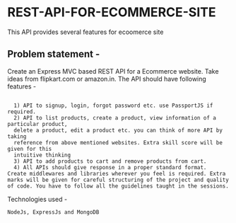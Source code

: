 # REST-API-FOR-ECOMMERCE-SITE
This API provides several features for ecoomerce site

## Problem statement -

Create an Express MVC based REST API for a Ecommerce website. Take ideas from flipkart.com or amazon.in. The API should have following features -
```

  1) API to signup, login, forgot password etc. use PassportJS if required.
  2) API to list products, create a product, view information of a particular product,
  delete a product, edit a product etc. you can think of more API by taking
  reference from above mentioned websites. Extra skill score will be given for this
  intuitive thinking
  3) API to add products to cart and remove products from cart.
  4) All APIs should give response in a proper standard format.
Create middlewares and libraries wherever you feel is required. Extra marks will be given for careful structuring of the project and quality of code. You have to follow all the guidelines taught in the sessions.

```

Technologies  used -
  ```
  NodeJs, ExpressJs and MongoDB
  ```
